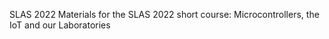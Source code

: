 SLAS 2022
Materials for the SLAS 2022 short course: Microcontrollers, the IoT and our Laboratories 
